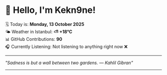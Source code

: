 # 👋 Hello, I'm Kekn9ne!

🗓️ Today is: **Monday, 13 October 2025**  
🌤️ Weather in Istanbul: **⛅️  +18°C**  
📊 GitHub Contributions: **90**  
🎧 Currently Listening: Not listening to anything right now ❌

---

_"Sadness is but a wall between two gardens. — *Kahlil Gibran*"_

---
